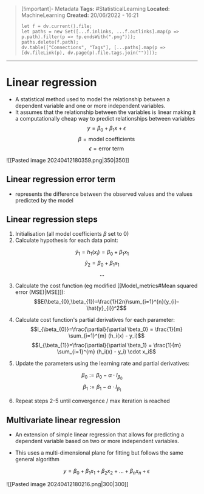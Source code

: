 > [!important]- Metadata
> **Tags:** #StatisticalLearning 
> **Located:** MachineLearning
> **Created:** 20/06/2022 - 16:21
> ```dataviewjs
> let f = dv.current().file;
> let paths = new Set([...f.inlinks, ...f.outlinks].map(p => p.path).filter(p => !p.endsWith(".png")));
> paths.delete(f.path);
> dv.table(["Connections", "Tags"], [...paths].map(p => [dv.fileLink(p), dv.page(p).file.tags.join("")]));
> ```

___
# Linear regression

- A statistical method used to model the relationship between a dependent variable and one or more independent variables. 
- It assumes that the relationship between the variables is linear making it a computationally cheap way to predict relationships between variables 
$$y = \beta_0 + \beta_1x + \epsilon$$
$$\beta=\text{model coefficients}$$
$$\epsilon=\text{error term}$$


![[Pasted image 20240412180359.png|350|350]]
## Linear regression error term
- represents the difference between the observed values and the values predicted by the model

## Linear regression steps
1. Initialisation (all model coefficients $\beta$ set to 0)
2. Calculate hypothesis for each data point:

$$\hat{y}_{1}=h_{1}(x_{i})=\beta_{0}+\beta_{1}x_{1}$$
$$\hat{y}_{2}=\beta_{0}+\beta_{1}x_{1}$$
$$\dots$$

3. Calculate the cost function (eg modified [[Model_metrics#Mean squared error (MSE)|MSE]]):
$$E(\beta_{0},\beta_{1})=\frac{1}{2n}\sum_{i=1}^{n}(y_{i}-\hat{y}_{i})^2$$

4. Calculate cost function's partial derivatives for each parameter:
$$I_{\beta_{0}}=\frac{\partial}{\partial \beta_0}  = \frac{1}{m} \sum_{i=1}^{m} (h_i(x) - y_i)$$
$$I_{\beta_{1}}=\frac{\partial}{\partial \beta_1}  = \frac{1}{m} \sum_{i=1}^{m} (h_i(x) - y_i) \cdot x_i$$
5. Update the parameters using the learning rate and partial derivatives:

$$\beta_0 := \beta_0 - \alpha \cdot I_{\beta_{0}}$$
$$\beta_1 := \beta_1 - \alpha \cdot I_{\beta_{1}}$$

6. Repeat steps 2-5 until convergence / max iteration is reached 
## Multivariate linear regression
- An extension of simple linear regression that allows for predicting a dependent variable based on two or more independent variables.
- This uses a multi-dimensional plane for fitting but follows the same general algorithm

  $$y = \beta_0 + \beta_1x_1 + \beta_2x_2 + ... + \beta_nx_n + \epsilon$$

![[Pasted image 20240412180216.png|300|300]]

